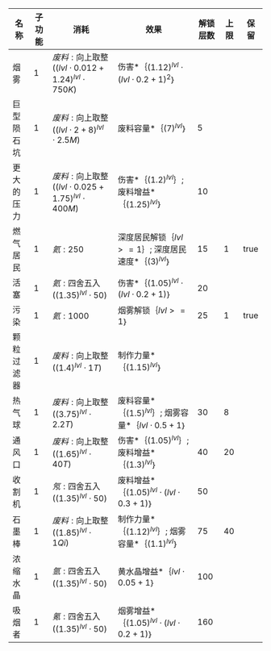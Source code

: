 | 名称  | 子功能 | 消耗  | 效果  | 解锁层数 | 上限  | 保留  |
| --- | --- | --- | --- | ---- | --- | --- |
| 烟雾 | 1 | ${ 废料: \text{向上取整}({(lvl  \cdot  0.012 + 1.24)}^{lvl}  \cdot  750K) }$ | 伤害*｛${(1.12)}^{lvl}  \cdot  {(lvl  \cdot  0.2 + 1)}^{2}$｝ |  |  |  |
| 巨型陨石坑 | 1 | ${ 废料: \text{向上取整}({(lvl  \cdot  2 + 8)}^{lvl}  \cdot  2.5M) }$ | 废料容量*｛${(7)}^{lvl}$｝ | 5 |  |  |
| 更大的压力 | 1 | ${ 废料: \text{向上取整}({(lvl  \cdot  0.025 + 1.75)}^{lvl}  \cdot  400M) }$ | 伤害*｛${(1.2)}^{lvl}$｝; 废料增益*｛${(1.25)}^{lvl}$｝ | 10 |  |  |
| 燃气居民 | 1 | ${ 氦: 250 }$ | 深度居民解锁｛$lvl >= 1$｝; 深度居民速度*｛${(3)}^{lvl}$｝ | 15 | 1 | true |
| 活塞 | 1 | ${ 氦: \text{四舍五入}({(1.35)}^{lvl}  \cdot  50) }$ | 伤害*｛${(1.05)}^{lvl}  \cdot  (lvl  \cdot  0.2 + 1)$｝ | 20 |  |  |
| 污染 | 1 | ${ 氦: 1000 }$ | 烟雾解锁｛$lvl >= 1$｝ | 25 | 1 | true |
| 颗粒过滤器 | 1 | ${ 废料: \text{向上取整}({(1.4)}^{lvl}  \cdot  1T) }$ | 制作力量*｛${(1.15)}^{lvl}$｝ |  |  |  |
| 热气球 | 1 | ${ 废料: \text{向上取整}({(3.75)}^{lvl}  \cdot  2.2T) }$ | 废料容量*｛${(1.5)}^{lvl}$｝; 烟雾容量*｛$lvl  \cdot  0.5 + 1$｝ | 30 | 8 |  |
| 通风口 | 1 | ${ 废料: \text{向上取整}({(1.65)}^{lvl}  \cdot  40T) }$ | 伤害*｛${(1.05)}^{lvl}$｝; 废料增益*｛${(1.3)}^{lvl}$｝ | 40 | 20 |  |
| 收割机 | 1 | ${ 氖: \text{四舍五入}({(1.35)}^{lvl}  \cdot  50) }$ | 废料增益*｛${(1.05)}^{lvl}  \cdot  (lvl  \cdot  0.3 + 1)$｝ | 50 |  |  |
| 石墨棒 | 1 | ${ 废料: \text{向上取整}({(1.85)}^{lvl}  \cdot  1Qi) }$ | 制作力量*｛${(1.12)}^{lvl}$｝; 烟雾容量*｛${(1.1)}^{lvl}$｝ | 75 | 40 |  |
| 浓缩水晶 | 1 | ${ 氩: \text{四舍五入}({(1.35)}^{lvl}  \cdot  50) }$ | 黄水晶增益*｛$lvl  \cdot  0.05 + 1$｝ | 100 |  |  |
| 吸烟者 | 1 | ${ 氪: \text{四舍五入}({(1.35)}^{lvl}  \cdot  50) }$ | 烟雾增益*｛${(1.05)}^{lvl}  \cdot  (lvl  \cdot  0.2 + 1)$｝ | 160 |  |  |
